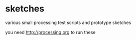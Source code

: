# sketches
various small processing test scripts and prototype sketches

you need http://processing.org to run these
